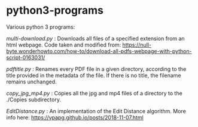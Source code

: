 # python3-programs
Various python 3 programs:

*multi-download.py* :
Downloads all files of a specified extension from an html webpage.
Code taken and modified from: https://null-byte.wonderhowto.com/how-to/download-all-pdfs-webpage-with-python-script-0163031/

*pdftitle.py* :
Renames every PDF file in a given directory, according to the title provided in the metadata of the file. If there is no title, the filename remains unchanged.

*copy_jpg_mp4.py* :
Copies all the jpg and mp4 files of a directory to the ./Copies subdirectory.

*EditDistance.py* :
An implementation of the Edit Distance algorithm. More info here: https://vpapg.github.io/posts/2018-11-07.html

